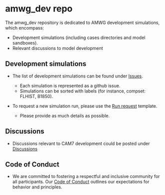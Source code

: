 # amwg_dev repo
The amwg_dev repository is dedicated to AMWG development simulations, which encompass:
- Development simulations (including cases directories and model sandboxes). 
- Relevant discussions to model development 

## Development simulations
- The list of development simulations can be found under [Issues](https://github.com/NCAR/amwg_dev/issues). 
  - Each simulation is represented as a github issue. 
  - Simulations can be sorted with labels (for instance, compset: FLHIST, B1850). 
  
- To request a new simulation run, please use the [Run request](https://github.com/NCAR/amwg_dev/issues/new/choose) template. 
  - Please provide as much details as possible. 

## Discussions 
- Discussions relevant to CAM7 development could be posted under [Discussions](https://github.com/NCAR/amwg_dev/discussions)

## Code of Conduct
- We are committed to fostering a respectful and inclusive community for all participants. Our [Code of Conduct](https://github.com/NCAR/amwg_dev/blob/main/CODE_OF_CONDUCT.md) outlines our expectations for behavior and principles.
